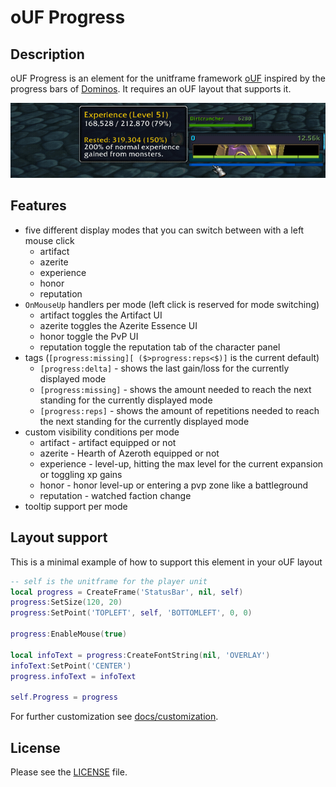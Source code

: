 # oUF Progress

## Description

oUF Progress is an element for the unitframe framework [oUF](https://github.com/oUF-wow/oUF)
inspired by the progress bars of [Dominos](https://github.com/tullamods/Dominos/tree/master/Dominos_Progress).
It requires an oUF layout that supports it.

![ouf_progress](./docs/ouf_progress.gif)

## Features

- five different display modes that you can switch between with a left mouse click
  - artifact
  - azerite
  - experience
  - honor
  - reputation
- `OnMouseUp` handlers per mode (left click is reserved for mode switching)
  - artifact toggles the Artifact UI
  - azerite toggles the Azerite Essence UI
  - honor toggle the PvP UI
  - reputation toggle the reputation tab of the character panel
- tags (`[progress:missing][ ($>progress:reps<$)]` is the current default)
  - `[progress:delta]` - shows the last gain/loss for the currently displayed mode
  - `[progress:missing]` - shows the amount needed to reach the next standing for 
    the currently displayed mode
  - `[progress:reps]` - shows the amount of repetitions needed to reach the next
    standing for the currently displayed mode
- custom visibility conditions per mode
  - artifact - artifact equipped or not
  - azerite - Hearth of Azeroth equipped or not
  - experience - level-up, hitting the max level for the current expansion or
    toggling xp gains
  - honor - honor level-up or entering a pvp zone like a battleground
  - reputation - watched faction change
- tooltip support per mode

## Layout support

This is a minimal example of how to support this element in your oUF layout

```lua
-- self is the unitframe for the player unit
local progress = CreateFrame('StatusBar', nil, self)
progress:SetSize(120, 20)
progress:SetPoint('TOPLEFT', self, 'BOTTOMLEFT', 0, 0)

progress:EnableMouse(true)

local infoText = progress:CreateFontString(nil, 'OVERLAY')
infoText:SetPoint('CENTER')
progress.infoText = infoText

self.Progress = progress
```

For further customization see [docs/customization](https://github.com/Rainrider/oUF_Progress/blob/main/docs/customization.md).

## License

Please see the [LICENSE](https://github.com/Rainrider/oUF_Progress/blob/main/LICENSE) file.